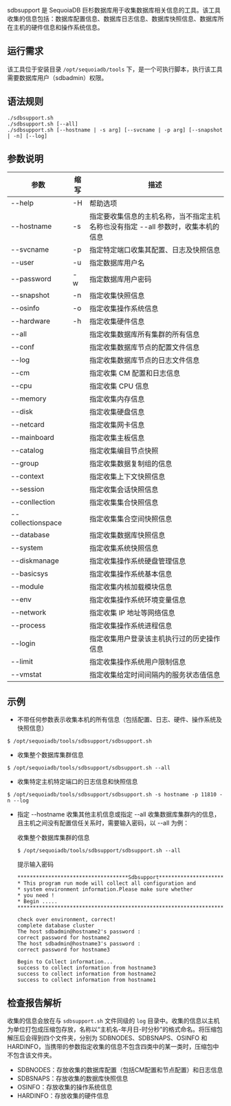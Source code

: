 [^_^]:
    数据库信息收集工具
    作者：赵玉静
    时间：20190329
    评审意见
    王涛：
    许建辉：
    市场部：20190522


sdbsupport 是 SequoiaDB 巨杉数据库用于收集数据库相关信息的工具。该工具收集的信息包括：数据库配置信息、数据库日志信息、数据库快照信息、数据库所在主机的硬件信息和操作系统信息。

运行需求
----

该工具位于安装目录 `/opt/sequoiadb/tools` 下，是一个可执行脚本，执行该工具需要数据库用户（sdbadmin）权限。

语法规则
----

```lang-text
./sdbsupport.sh
./sdbsupport.sh [--all]
./sdbsupport.sh [--hostname | -s arg] [--svcname | -p arg] [--snapshot | -n] [--log]
```

参数说明
----

| 参数              | 缩写 | 描述 |
| ----              | ---- | ---- |
| --help            | -H   | 帮助选项|
| --hostname        | -s   | 指定要收集信息的主机名称，当不指定主机名称也没有指定 --all 参数时，收集本机的信息 |
| --svcname         | -p   | 指定特定端口收集其配置、日志及快照信息 |
| --user            | -u   | 指定数据库用户名     |
| --password        | -w   | 指定数据库用户密码   |
| --snapshot        | -n   | 指定收集快照信息     |
| --osinfo          | -o   | 指定收集操作系统信息 |
| --hardware        | -h   | 指定收集硬件信息     |
| --all             |      | 指定收集数据库所有集群的所有信息 |
| --conf            |      | 指定收集数据库节点的配置文件信息 |
| --log             |      | 指定收集数据库节点的日志文件信息 |
| --cm              |      | 指定收集 CM 配置和日志信息 |
| --cpu             |      | 指定收集 CPU 信息  |
| --memory          |      | 指定收集内存信息 |
| --disk            |      | 指定收集硬盘信息 |
| --netcard         |      | 指定收集网卡信息 |
| --mainboard       |      | 指定收集主板信息 |
| --catalog         |      | 指定收集编目节点快照     |
| --group           |      | 指定收集数据复制组的信息 |
| --context         |      | 指定收集上下文快照信息   |
| --session         |      | 指定收集会话快照信息     |
| --conllection     |      | 指定收集集合快照信息     |
| --collectionspace |      | 指定收集集合空间快照信息 |
| --database        |      | 指定收集数据库快照信息   |
| --system          |      | 指定收集系统快照信息     |
| --diskmanage      |      | 指定收集操作系统硬盘管理信息 |
| --basicsys        |      | 指定收集操作系统基本信息 |
| --module          |      | 指定收集内核加载模块信息 |
| --env             |      | 指定收集操作系统环境变量信息 |
| --network         |      | 指定收集 IP 地址等网络信息   |
| --process         |      | 指定收集操作系统进程信息     |
| --login           |      | 指定收集用户登录该主机执行过的历史操作信息 |
| --limit           |      | 指定收集操作系统用户限制信息 |
| --vmstat          |      | 指定收集给定时间间隔内的服务状态值信息 |

示例
----

- 不带任何参数表示收集本机的所有信息（包括配置、日志、硬件、操作系统及快照信息）
```lang-bash
$ /opt/sequoiadb/tools/sdbsupport/sdbsupport.sh
```

- 收集整个数据库集群信息
```lang-bash
$ /opt/sequoiadb/tools/sdbsupport/sdbsupport.sh --all
```

- 收集特定主机特定端口的日志信息和快照信息
```lang-bash
$ /opt/sequoiadb/tools/sdbsupport/sdbsupport.sh -s hostname -p 11810 -n --log
```

* 指定 --hostname 收集其他主机信息或指定 --all 收集数据库集群内的信息，且主机之间没有配置信任关系时，需要输入密码，以 --all 为例：

   收集整个数据库集群的信息

   ```lang-bash
   $ /opt/sequoiadb/tools/sdbsupport/sdbsupport.sh --all
   ```

   提示输入密码

   ```lang-text
   ************************************Sdbsupport***************************
   * This program run mode will collect all configuration and
   * system environment information.Please make sure whether
   * you need !
   * Begin .....
   *************************************************************************
   
   check over environment, correct!
   complete database cluster
   The host sdbadmin@hostname2's password :
   correct password for hostname2
   The host sdbadmin@hostname3's password :
   correct password for hostname3
   
   Begin to Collect information...
   success to collect information from hostname3
   success to collect information from hostname2
   success to collect information from hostname1
   ```

检查报告解析
----

收集的信息会放在与 `sdbsupport.sh` 文件同级的 `log` 目录中。收集的信息以主机为单位打包成压缩包存放，名称以“主机名-年月日-时分秒”的格式命名。将压缩包解压后会得到四个文件夹，分别为 SDBNODES、SDBSNAPS、OSINFO 和 HARDINFO，当携带的参数指定收集的信息不包含四类中的某一类时，压缩包中不包含该文件夹。
  
+ SDBNODES：存放收集的数据库配置（包括CM配置和节点配置）和日志信息
+ SDBSNAPS：存放收集的数据库快照信息
+ OSINFO：存放收集的操作系统信息
+ HARDINFO：存放收集的硬件信息

